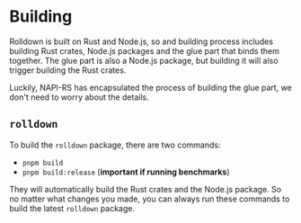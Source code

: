 # Building

Rolldown is built on Rust and Node.js, so and building process includes building Rust crates, Node.js packages and the glue part that binds them together. The glue part is also a Node.js package, but building it will also trigger building the Rust crates.

Luckily, NAPI-RS has encapsulated the process of building the glue part, we don't need to worry about the details.

## `rolldown`

To build the `rolldown` package, there are two commands:

- `pnpm build`
- `pnpm build:release` (**important if running benchmarks**)

They will automatically build the Rust crates and the Node.js package. So no matter what changes you made, you can always run these commands to build the latest `rolldown` package.
